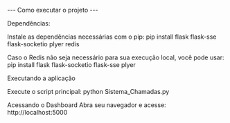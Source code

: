  --- Como executar o projeto ---

Dependências: 

Instale as dependências necessárias com o pip:
pip install flask flask-sse flask-socketio plyer redis

Caso o Redis não seja necessário para sua execução local, você pode usar:
pip install flask flask-socketio flask-sse plyer

Executando a aplicação

Execute o script principal:
python Sistema_Chamadas.py

Acessando o Dashboard
Abra seu navegador e acesse:
http://localhost:5000
